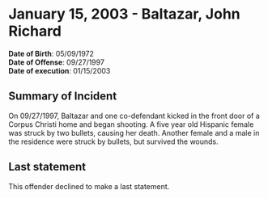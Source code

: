 # January 15, 2003 - Baltazar, John Richard

**Date of Birth**: 05/09/1972<br/>
**Date of Offense**: 09/27/1997<br/>
**Date of execution**: 01/15/2003<br/>

## Summary of Incident
On 09/27/1997, Baltazar and one co-defendant kicked in the front door of a Corpus Christi home and began shooting. A five year old Hispanic female was struck by two bullets, causing her death. Another female and a male in the residence were struck by bullets, but survived the wounds.

## Last statement
This offender declined to make a last statement.